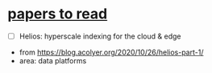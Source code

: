 # [papers to read](https://github.com/egolearner/paper-note/issues/18)

- [ ] Helios: hyperscale indexing for the cloud & edge
- from https://blog.acolyer.org/2020/10/26/helios-part-1/
- area: data platforms

